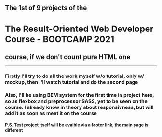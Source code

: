 ## The 1st of 9 projects of the 
# The Result-Oriented Web Developer Course - BOOTCAMP 2021
## course, if we don't count pure HTML one
---
### Firstly I'll try to do all the work myself w/o tutorial, only w/ mockup, then I'll watch tutorial and do the second page
### Also, I'll be using BEM system for the first time in project here, so as flexbox and preprocessor SASS, yet to be seen on the course. I already know in theory about responsivness, but will add it as soon as meet it on the course 
#### P.S. Test project itself will be avaible via a footer link, the main page is different